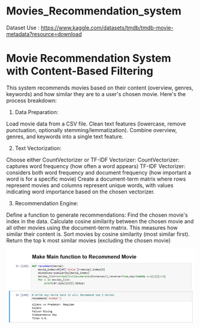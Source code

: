 # Movies_Recommendation_system

Dataset Use : https://www.kaggle.com/datasets/tmdb/tmdb-movie-metadata?resource=download

# Movie Recommendation System with Content-Based Filtering
This system recommends movies based on their content (overview, genres, keywords) and how similar they are to a user's chosen movie. Here's the process breakdown:

1. Data Preparation:

Load movie data from a CSV file.
Clean text features (lowercase, remove punctuation, optionally stemming/lemmatization).
Combine overview, genres, and keywords into a single text feature.

2. Text Vectorization:

Choose either CountVectorizer or TF-IDF Vectorizer:
CountVectorizer: captures word frequency (how often a word appears)
TF-IDF Vectorizer: considers both word frequency and document frequency (how important a word is for a specific movie)
Create a document-term matrix where rows represent movies and columns represent unique words, with values indicating word importance based on the chosen vectorizer.

3. Recommendation Engine:

Define a function to generate recommendations:
Find the chosen movie's index in the data.
Calculate cosine similarity between the chosen movie and all other movies using the document-term matrix. This measures how similar their content is.
Sort movies by cosine similarity (most similar first).
Return the top k most similar movies (excluding the chosen movie)

![recommendation](https://github.com/tariqahmedproject/Movies_Recommendation_system/blob/main/Movie%20Recomend.JPG)
